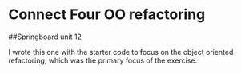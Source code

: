 # Connect Four OO refactoring

##Springboard unit 12

I wrote this one with the starter code to focus on the object oriented refactoring, which was the primary focus of the exercise.